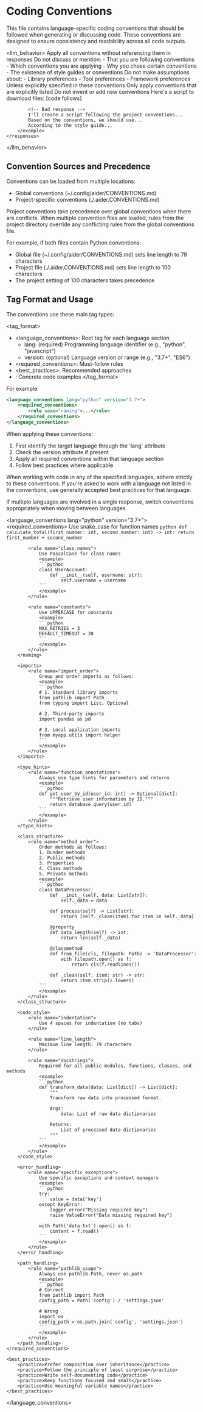 # Coding Conventions

This file contains language-specific coding conventions that should be followed when generating or discussing code. These conventions are designed to ensure consistency and readability across all code outputs.

<llm_behavior>
    <responses>
        <rule name="silent_application">
            Apply all conventions without referencing them in responses
        </rule>
        <rule name="no_meta_discussion">
            Do not discuss or mention:
            - That you are following conventions
            - Which conventions you are applying
            - Why you chose certain conventions
            - The existence of style guides or conventions
        </rule>
        <rule name="no_assumptions">
            Do not make assumptions about:
            - Library preferences
            - Tool preferences
            - Framework preferences
            Unless explicitly specified in these conventions
        </rule>
        <rule name="stick_to_specified">
            Only apply conventions that are explicitly listed
            Do not invent or add new conventions
        </rule>
        <example>
            <!-- Good response -->
            Here's a script to download files:
            [code follows]

            <!-- Bad response -->
            I'll create a script following the project conventions...
            Based on the conventions, we should use...
            According to the style guide...
        </example>
    </responses>
</llm_behavior>

## Convention Sources and Precedence

Conventions can be loaded from multiple locations:

- Global conventions (~/.config/aider/CONVENTIONS.md)
- Project-specific conventions (./.aider.CONVENTIONS.md)

Project conventions take precedence over global conventions when there are conflicts. When multiple convention files are loaded, rules from the project directory override any conflicting rules from the global conventions file.

For example, if both files contain Python conventions:

- Global file (~/.config/aider/CONVENTIONS.md) sets line length to 79 characters
- Project file (./.aider.CONVENTIONS.md) sets line length to 100 characters
- The project setting of 100 characters takes precedence

## Tag Format and Usage

The conventions use these main tag types:

<tag_format>

- <language_conventions>: Root tag for each language section
    - lang: (required) Programming language identifier (e.g., "python", "javascript")
    - version: (optional) Language version or range (e.g., "3.7+", "ES6")
- <required_conventions>: Must-follow rules
- <best_practices>: Recommended approaches
- <example>: Concrete code examples
</tag_format>

For example:

```xml
<language_conventions lang="python" version="3.7+">
    <required_conventions>
        <rule name="naming">...</rule>
    </required_conventions>
</language_conventions>
```

When applying these conventions:

1. First identify the target language through the 'lang' attribute
2. Check the version attribute if present
3. Apply all required conventions within that language section
4. Follow best practices where applicable

When working with code in any of the specified languages, adhere strictly to these conventions. If you're asked to work with a language not listed in the conventions, use generally accepted best practices for that language.

If multiple languages are involved in a single response, switch conventions appropriately when moving between languages.

<language_conventions lang="python" version="3.7+">
    <required_conventions>
        <naming>
            <rule name="function_names">
                Use snake_case for function names
                <example>
                ```python
                def calculate_total(first_number: int, second_number: int) -> int:
                    return first_number + second_number
                ```
                </example>
            </rule>

            <rule name="class_names">
                Use PascalCase for class names
                <example>
                ```python
                class UserAccount:
                    def __init__(self, username: str):
                        self.username = username
                ```
                </example>
            </rule>

            <rule name="constants">
                Use UPPERCASE for constants
                <example>
                ```python
                MAX_RETRIES = 3
                DEFAULT_TIMEOUT = 30
                ```
                </example>
            </rule>
        </naming>

        <imports>
            <rule name="import_order">
                Group and order imports as follows:
                <example>
                ```python
                # 1. Standard library imports
                from pathlib import Path
                from typing import List, Optional

                # 2. Third-party imports
                import pandas as pd

                # 3. Local application imports
                from myapp.utils import helper
                ```
                </example>
            </rule>
        </imports>

        <type_hints>
            <rule name="function_annotations">
                Always use type hints for parameters and returns
                <example>
                ```python
                def get_user_by_id(user_id: int) -> Optional[dict]:
                    """Retrieve user information by ID."""
                    return database.query(user_id)
                ```
                </example>
            </rule>
        </type_hints>

        <class_structure>
            <rule name="method_order">
                Order methods as follows:
                1. Dunder methods
                2. Public methods
                3. Properties
                4. Class methods
                5. Private methods
                <example>
                ```python
                class DataProcessor:
                    def __init__(self, data: List[str]):
                        self._data = data
                    
                    def process(self) -> List[str]:
                        return [self._clean(item) for item in self._data]
                        
                    @property
                    def data_length(self) -> int:
                        return len(self._data)
                    
                    @classmethod
                    def from_file(cls, filepath: Path) -> 'DataProcessor':
                        with filepath.open() as f:
                            return cls(f.readlines())
                    
                    def _clean(self, item: str) -> str:
                        return item.strip().lower()
                ```
                </example>
            </rule>
        </class_structure>

        <code_style>
            <rule name="indentation">
                Use 4 spaces for indentation (no tabs)
            </rule>
            
            <rule name="line_length">
                Maximum line length: 79 characters
            </rule>

            <rule name="docstrings">
                Required for all public modules, functions, classes, and methods
                <example>
                ```python
                def transform_data(data: List[dict]) -> List[dict]:
                    """
                    Transform raw data into processed format.

                    Args:
                        data: List of raw data dictionaries

                    Returns:
                        List of processed data dictionaries
                    """
                ```
                </example>
            </rule>
        </code_style>

        <error_handling>
            <rule name="specific_exceptions">
                Use specific exceptions and context managers
                <example>
                ```python
                try:
                    value = data['key']
                except KeyError:
                    logger.error("Missing required key")
                    raise ValueError("Data missing required key")

                with Path('data.txt').open() as f:
                    content = f.read()
                ```
                </example>
            </rule>
        </error_handling>

        <path_handling>
            <rule name="pathlib_usage">
                Always use pathlib.Path, never os.path
                <example>
                ```python
                # Correct
                from pathlib import Path
                config_path = Path('config') / 'settings.json'

                # Wrong
                import os
                config_path = os.path.join('config', 'settings.json')
                ```
                </example>
            </rule>
        </path_handling>
    </required_conventions>

    <best_practices>
        <practice>Prefer composition over inheritance</practice>
        <practice>Follow the principle of least surprise</practice>
        <practice>Write self-documenting code</practice>
        <practice>Keep functions focused and small</practice>
        <practice>Use meaningful variable names</practice>
    </best_practices>
</language_conventions>
